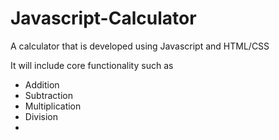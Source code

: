 # Javascript-Calculator

A calculator that is developed using Javascript and HTML/CSS

It will include core functionality such as 

- Addition
- Subtraction
- Multiplication
- Division
- 
